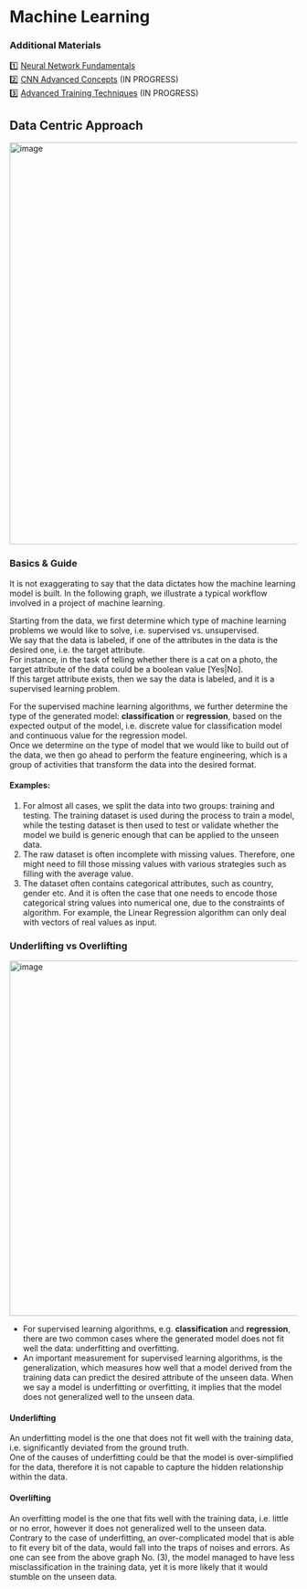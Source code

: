 # Machine Learning

### Additional Materials
1️⃣ [Neural Network Fundamentals](https://github.com/Glareone/AI-LLM-RAG-best-practices/blob/main/ML/Neural%20Network%20Fundamentals.md)  
2️⃣ [CNN Advanced Concepts](https://github.com/Glareone/AI-LLM-RAG-best-practices/blob/main/ML/CNN%20Advanced%20Concepts.md) (IN PROGRESS)   
3️⃣ [Advanced Training Techniques](https://github.com/Glareone/AI-LLM-RAG-best-practices/edit/main/ML/Readme.md) (IN PROGRESS)    

## Data Centric Approach
<img width="704" alt="image" src="https://github.com/user-attachments/assets/cd26f12a-dc14-4896-ba30-1025c3b19890" />

### Basics & Guide
It is not exaggerating to say that the data dictates how the machine learning model is built. In the following graph, we illustrate a typical workflow involved in a project of machine learning.

Starting from the data, we first determine which type of machine learning problems we would like to solve, i.e. supervised vs. unsupervised.  
We say that the data is labeled, if one of the attributes in the data is the desired one, i.e. the target attribute.  
For instance, in the task of telling whether there is a cat on a photo, the target attribute of the data could be a boolean value [Yes|No].  
If this target attribute exists, then we say the data is labeled, and it is a supervised learning problem. 

For the supervised machine learning algorithms, we further determine the type of the generated model: **classification** or **regression**, based on the expected output of the model, i.e. discrete value for classification model and continuous value for the regression model.  
Once we determine on the type of model that we would like to build out of the data, we then go ahead to perform the feature engineering, which is a group of activities that transform the data into the desired format.  


#### Examples:
1. For almost all cases, we split the data into two groups: training and testing. The training dataset is used during the process to train a model, while the testing dataset is then used to test or validate whether the model we build is generic enough that can be applied to the unseen data. 
2. The raw dataset is often incomplete with missing values. Therefore, one might need to fill those missing values with various strategies such as filling with the average value. 
3. The dataset often contains categorical attributes, such as country, gender etc. And it is often the case that one needs to encode those categorical string values into numerical one, due to the constraints of algorithm. For example, the Linear Regression algorithm can only deal with vectors of real values as input. 

### Underlifting vs Overlifting
<img width="622" alt="image" src="https://github.com/user-attachments/assets/bf45e84d-00ac-43f1-bc2b-46b8614628ab" />

* For supervised learning algorithms, e.g. **classification** and **regression**, there are two common cases where the generated model does not fit well the data: underfitting and overfitting. 
* An important measurement for supervised learning algorithms, is the generalization, which measures how well that a model derived from the training data can predict the desired attribute of the unseen data. When we say a model is underfitting or overfitting, it implies that the model does not generalized well to the unseen data. 

#### Underlifting
An underfitting model is the one that does not fit well with the training data, i.e. significantly deviated from the ground truth.  
One of the causes of underfitting could be that the model is over-simplified for the data, therefore it is not capable to capture the hidden relationship within the data.  

#### Overlifting
An overfitting model is the one that fits well with the training data, i.e. little or no error, however it does not generalized well to the unseen data.  
Contrary to the case of underfitting, an over-complicated model that is able to fit every bit of the data, would fall into the traps of noises and errors. As one can see from the above graph No. (3), the model managed to have less misclassification in the training data, yet it is more likely that it would stumble on the unseen data.

